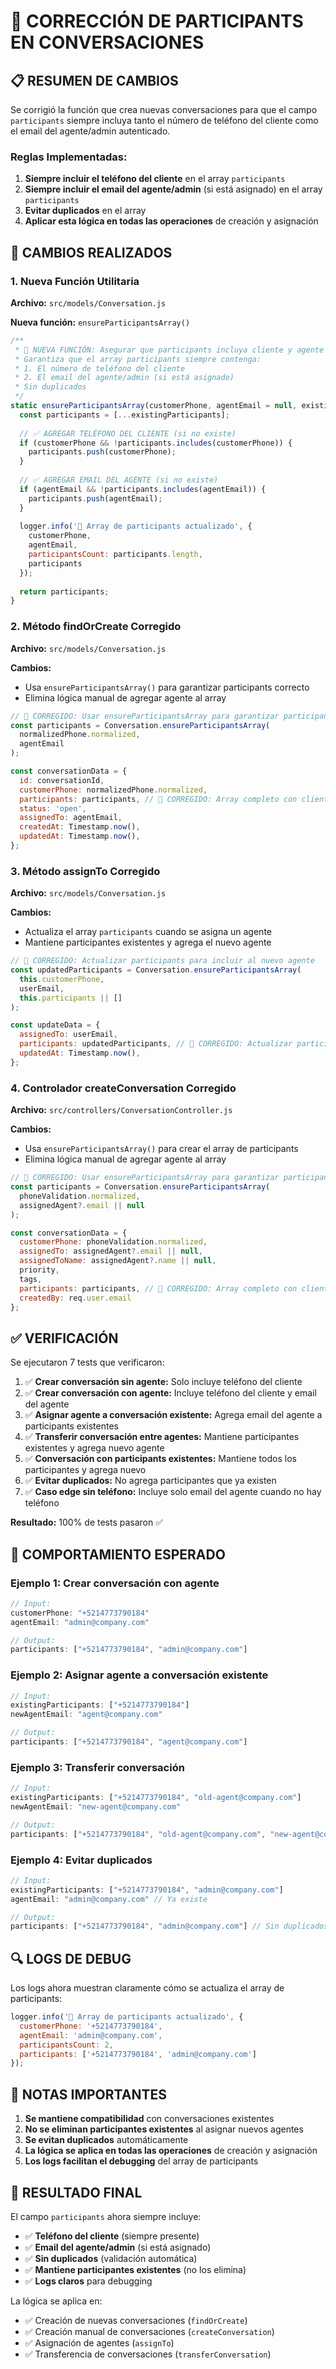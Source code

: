 # 🔧 CORRECCIÓN DE PARTICIPANTS EN CONVERSACIONES

## 📋 RESUMEN DE CAMBIOS

Se corrigió la función que crea nuevas conversaciones para que el campo `participants` siempre incluya tanto el número de teléfono del cliente como el email del agente/admin autenticado.

### **Reglas Implementadas:**

1. **Siempre incluir el teléfono del cliente** en el array `participants`
2. **Siempre incluir el email del agente/admin** (si está asignado) en el array `participants`
3. **Evitar duplicados** en el array
4. **Aplicar esta lógica en todas las operaciones** de creación y asignación

## 🔧 CAMBIOS REALIZADOS

### **1. Nueva Función Utilitaria**

**Archivo:** `src/models/Conversation.js`

**Nueva función:** `ensureParticipantsArray()`

```javascript
/**
 * 🔧 NUEVA FUNCIÓN: Asegurar que participants incluya cliente y agente
 * Garantiza que el array participants siempre contenga:
 * 1. El número de teléfono del cliente
 * 2. El email del agente/admin (si está asignado)
 * Sin duplicados
 */
static ensureParticipantsArray(customerPhone, agentEmail = null, existingParticipants = []) {
  const participants = [...existingParticipants];
  
  // ✅ AGREGAR TELÉFONO DEL CLIENTE (si no existe)
  if (customerPhone && !participants.includes(customerPhone)) {
    participants.push(customerPhone);
  }
  
  // ✅ AGREGAR EMAIL DEL AGENTE (si no existe)
  if (agentEmail && !participants.includes(agentEmail)) {
    participants.push(agentEmail);
  }
  
  logger.info('🔧 Array de participants actualizado', {
    customerPhone,
    agentEmail,
    participantsCount: participants.length,
    participants
  });
  
  return participants;
}
```

### **2. Método findOrCreate Corregido**

**Archivo:** `src/models/Conversation.js`

**Cambios:**
- Usa `ensureParticipantsArray()` para garantizar participants correcto
- Elimina lógica manual de agregar agente al array

```javascript
// 🔧 CORREGIDO: Usar ensureParticipantsArray para garantizar participants correcto
const participants = Conversation.ensureParticipantsArray(
  normalizedPhone.normalized, 
  agentEmail
);

const conversationData = {
  id: conversationId,
  customerPhone: normalizedPhone.normalized,
  participants: participants, // 🔧 CORREGIDO: Array completo con cliente y agente
  status: 'open',
  assignedTo: agentEmail,
  createdAt: Timestamp.now(),
  updatedAt: Timestamp.now(),
};
```

### **3. Método assignTo Corregido**

**Archivo:** `src/models/Conversation.js`

**Cambios:**
- Actualiza el array `participants` cuando se asigna un agente
- Mantiene participantes existentes y agrega el nuevo agente

```javascript
// 🔧 CORREGIDO: Actualizar participants para incluir al nuevo agente
const updatedParticipants = Conversation.ensureParticipantsArray(
  this.customerPhone,
  userEmail,
  this.participants || []
);

const updateData = {
  assignedTo: userEmail,
  participants: updatedParticipants, // 🔧 CORREGIDO: Actualizar participants
  updatedAt: Timestamp.now(),
};
```

### **4. Controlador createConversation Corregido**

**Archivo:** `src/controllers/ConversationController.js`

**Cambios:**
- Usa `ensureParticipantsArray()` para crear el array de participants
- Elimina lógica manual de agregar agente al array

```javascript
// 🔧 CORREGIDO: Usar ensureParticipantsArray para garantizar participants correcto
const participants = Conversation.ensureParticipantsArray(
  phoneValidation.normalized,
  assignedAgent?.email || null
);

const conversationData = {
  customerPhone: phoneValidation.normalized,
  assignedTo: assignedAgent?.email || null,
  assignedToName: assignedAgent?.name || null,
  priority,
  tags,
  participants: participants, // 🔧 CORREGIDO: Array completo con cliente y agente
  createdBy: req.user.email
};
```

## ✅ VERIFICACIÓN

Se ejecutaron 7 tests que verificaron:

1. ✅ **Crear conversación sin agente:** Solo incluye teléfono del cliente
2. ✅ **Crear conversación con agente:** Incluye teléfono del cliente y email del agente
3. ✅ **Asignar agente a conversación existente:** Agrega email del agente a participants existentes
4. ✅ **Transferir conversación entre agentes:** Mantiene participantes existentes y agrega nuevo agente
5. ✅ **Conversación con participants existentes:** Mantiene todos los participantes y agrega nuevo
6. ✅ **Evitar duplicados:** No agrega participantes que ya existen
7. ✅ **Caso edge sin teléfono:** Incluye solo email del agente cuando no hay teléfono

**Resultado:** 100% de tests pasaron ✅

## 🎯 COMPORTAMIENTO ESPERADO

### **Ejemplo 1: Crear conversación con agente**
```javascript
// Input:
customerPhone: "+5214773790184"
agentEmail: "admin@company.com"

// Output:
participants: ["+5214773790184", "admin@company.com"]
```

### **Ejemplo 2: Asignar agente a conversación existente**
```javascript
// Input:
existingParticipants: ["+5214773790184"]
newAgentEmail: "agent@company.com"

// Output:
participants: ["+5214773790184", "agent@company.com"]
```

### **Ejemplo 3: Transferir conversación**
```javascript
// Input:
existingParticipants: ["+5214773790184", "old-agent@company.com"]
newAgentEmail: "new-agent@company.com"

// Output:
participants: ["+5214773790184", "old-agent@company.com", "new-agent@company.com"]
```

### **Ejemplo 4: Evitar duplicados**
```javascript
// Input:
existingParticipants: ["+5214773790184", "admin@company.com"]
agentEmail: "admin@company.com" // Ya existe

// Output:
participants: ["+5214773790184", "admin@company.com"] // Sin duplicados
```

## 🔍 LOGS DE DEBUG

Los logs ahora muestran claramente cómo se actualiza el array de participants:

```javascript
logger.info('🔧 Array de participants actualizado', {
  customerPhone: '+5214773790184',
  agentEmail: 'admin@company.com',
  participantsCount: 2,
  participants: ['+5214773790184', 'admin@company.com']
});
```

## 📝 NOTAS IMPORTANTES

1. **Se mantiene compatibilidad** con conversaciones existentes
2. **No se eliminan participantes existentes** al asignar nuevos agentes
3. **Se evitan duplicados** automáticamente
4. **La lógica se aplica en todas las operaciones** de creación y asignación
5. **Los logs facilitan el debugging** del array de participants

## 🚀 RESULTADO FINAL

El campo `participants` ahora siempre incluye:

- ✅ **Teléfono del cliente** (siempre presente)
- ✅ **Email del agente/admin** (si está asignado)
- ✅ **Sin duplicados** (validación automática)
- ✅ **Mantiene participantes existentes** (no los elimina)
- ✅ **Logs claros** para debugging

La lógica se aplica en:
- ✅ Creación de nuevas conversaciones (`findOrCreate`)
- ✅ Creación manual de conversaciones (`createConversation`)
- ✅ Asignación de agentes (`assignTo`)
- ✅ Transferencia de conversaciones (`transferConversation`) 